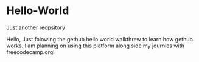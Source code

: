 # Hello-World
Just another reopsitory

Hello,
Just folowing the gethub hello world walkthrew to learn how gethub works. I am planning on using this platform along side my journies with freecodecamp.org!
